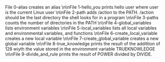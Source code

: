File 0-alias creates an alias
\n\nFile 1-hello_you prints hello user where user is the current Linux user
\n\nFile 2-path adds /action to the PATH. /action should be the last directory the shell looks for in a program
\n\nFile 3-paths counts the number of directories in the PATH
\n\nFile 4-global_variables lists environment variables
\n\nFile 5-local_variables lists all local variables and environmental variables, and functions
\n\nFile 6-create_local_variable creates a new local variable
\n\nFile 7-create_global_variable creates a new global variable
\n\nFile 8-true_knowledge prints the result of the addittion of 128 wiyth the value stored in the environment variable TRUEKNOWLEDGE
\n\nFile 9-divide_and_rule prints the result of POWER divided by DIVIDE.
